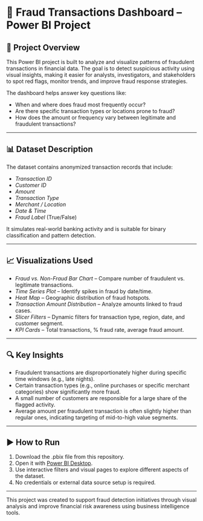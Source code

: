 # 🚨 Fraud Transactions Dashboard – Power BI Project

## 📌 Project Overview
This Power BI project is built to analyze and visualize patterns of fraudulent transactions in financial data. The goal is to detect suspicious activity using visual insights, making it easier for analysts, investigators, and stakeholders to spot red flags, monitor trends, and improve fraud response strategies.

The dashboard helps answer key questions like:
- When and where does fraud most frequently occur?
- Are there specific transaction types or locations prone to fraud?
- How does the amount or frequency vary between legitimate and fraudulent transactions?

---

## 📊 Dataset Description
The dataset contains anonymized transaction records that include:
- *Transaction ID*
- *Customer ID*
- *Amount*
- *Transaction Type*
- *Merchant / Location*
- *Date & Time*
- *Fraud Label* (True/False)

It simulates real-world banking activity and is suitable for binary classification and pattern detection.

---

## 📈 Visualizations Used
- *Fraud vs. Non-Fraud Bar Chart* – Compare number of fraudulent vs. legitimate transactions.
- *Time Series Plot* – Identify spikes in fraud by date/time.
- *Heat Map* – Geographic distribution of fraud hotspots.
- *Transaction Amount Distribution* – Analyze amounts linked to fraud cases.
- *Slicer Filters* – Dynamic filters for transaction type, region, date, and customer segment.
- *KPI Cards* – Total transactions, % fraud rate, average fraud amount.

---

## 🔍 Key Insights
- Fraudulent transactions are disproportionately higher during specific time windows (e.g., late nights).
- Certain transaction types (e.g., online purchases or specific merchant categories) show significantly more fraud.
- A small number of customers are responsible for a large share of the flagged activity.
- Average amount per fraudulent transaction is often slightly higher than regular ones, indicating targeting of mid-to-high value segments.

---

## ▶️ How to Run
1. Download the .pbix file from this repository.
2. Open it with [Power BI Desktop](https://powerbi.microsoft.com/desktop/).
3. Use interactive filters and visual pages to explore different aspects of the dataset.
4. No credentials or external data source setup is required.

---
This project was created to support fraud detection initiatives through visual analysis and improve financial risk awareness using business intelligence tools.

